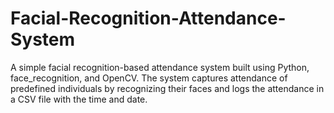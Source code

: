 # Facial-Recognition-Attendance-System
A simple facial recognition-based attendance system built using Python, face_recognition, and OpenCV. The system captures attendance of predefined individuals by recognizing their faces and logs the attendance in a CSV file with the time and date.
